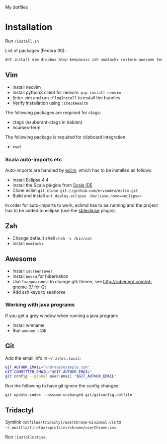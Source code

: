 My dotfiles

# Installation

Run `/install.sh`

List of packages (Fedora 30):
```zsh
dnf install vim dropbox htop keepassxc zsh numlockx roxterm awesome tmux vicious ctags ncurses-term xclip xscreensaver beesu lxappearance wmname util-linux-user hub neovim ack redshift httpie
```

## Vim

* Install neovim
* Install python3 client for neovim: `pip install neovim`
* Enter vim and run `:PlugInstall` to install the bundles
* Verify installation using `:CheckHealth`

The following packages are required for ctags:
* ctags (exuberant-ctags in debian)
* ncurses-term

The following package is required for clipboard integration:
* xsel

### Scala auto-imports etc

Auto-imports are handled by [eclim](http://eclim.org/), which has to be
installed as follows:
* Install Eclipse 4.4
* Install the Scala plugins from [Scala IDE](http://scala-ide.org/download/current.html)
* Clone eclim `git clone git://github.com/ervandew/eclim.git`
* Build and install `ant deploy.eclipse -Declipse.home=<eclipse>`

In order for auto-imports to work, eclimd has to be running and the project has
to be added to eclipse (use the
[sbteclipse](https://github.com/typesafehub/sbteclipse) plugin).

## Zsh

* Change default shell `chsh -s /bin/zsh`
* Install `numlockx`

## Awesome

* Install `xscreensaver`
* Install `beesu` for hibernation
* Use `lxappearance` to change gtk theme, see http://rubenerd.com/qt-gnome-3/ for Qt
* Add ssh keys to seahorse

### Working with java programs

If you get a grey window when running a java program:

* Install wmname
* Run `wmname LG3D`

## Git

Add the email info in `~/.zshrc.local`:

```zsh
GIT_AUTHOR_EMAIL="andreas@example.com"
GIT_COMMITTER_EMAIL="$GIT_AUTHOR_EMAIL"
git config --global user.email "$GIT_AUTHOR_EMAIL"
```

Run the following to have git ignore the config changes:

    git update-index --assume-unchanged git/gitconfig.dotfile

## Tridactyl

Symlink `dotfiles/tridactyl/userChrome-mininmal.css` to `~/.mozilla/firefox/<profile>/chrome/userChrome.css`.

Run `:installnative`.
